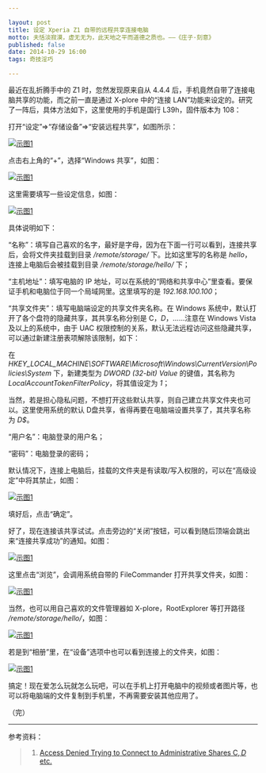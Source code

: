 ```yaml
---

layout: post
title: 设定 Xperia Z1 自带的远程共享连接电脑
motto: 夫恬淡寂漠，虚无无为，此天地之平而道德之质也。——《庄子·刻意》
published: false
date: 2014-10-29 16:00
tags: 奇技淫巧

---
```


最近在乱折腾手中的 Z1 时，忽然发现原来自从 4.4.4 后，手机竟然自带了连接电脑共享的功能，而之前一直是通过 X-plore 中的“连接 LAN”功能来设定的。研究了一阵后，具体方法如下，这里使用的手机是国行 L39h，固件版本为 108：

<!-- more -->

打开“设定”=>“存储设备”=>“安装远程共享”，如图所示：

[![示图1][pic-01]][pic-01]

点击右上角的“+”，选择“Windows 共享”，如图：

[![示图1][pic-01]][pic-01]

这里需要填写一些设定信息，如图：

[![示图1][pic-01]][pic-01]

具体说明如下：

“名称”：填写自己喜欢的名字，最好是字母，因为在下面一行可以看到，连接共享后，会将文件夹挂载到目录 */remote/storage/* 下。比如这里写的名称是 *hello*，连接上电脑后会被挂载到目录 */remote/storage/hello/* 下；

“主机地址”：填写电脑的 IP 地址，可以在系统的“网络和共享中心”里查看。要保证手机和电脑位于同一个局域网里。这里填写的是 *192.168.100.100*；

“共享文件夹”：填写电脑端设定的共享文件夹名称。在 Windows 系统中，默认打开了各个盘符的隐藏共享，其共享名称分别是 C$，D$，……注意在 Windows Vista 及以上的系统中，由于 UAC 权限控制的关系，默认无法远程访问这些隐藏共享，可以通过新建注册表项解除该限制，如下：

在 *HKEY_LOCAL_MACHINE\SOFTWARE\Microsoft\Windows\CurrentVersion\Policies\System* 下，新建类型为 *DWORD (32-bit) Value* 的键值，其名称为 *LocalAccountTokenFilterPolicy*，将其值设定为 *1*；

当然，若是担心隐私问题，不想打开这些默认共享，则自己建立共享文件夹也可以。这里使用系统的默认 D盘共享，省得再要在电脑端设置共享了，其共享名称为 *D$*。

“用户名”：电脑登录的用户名；

“密码”：电脑登录的密码；

默认情况下，连接上电脑后，挂载的文件夹是有读取/写入权限的，可以在“高级设定”中将其禁止，如图：

[![示图1][pic-01]][pic-01]

填好后，点击“确定”。

好了，现在连接该共享试试。点击旁边的“关闭”按钮，可以看到随后顶端会跳出来“连接共享成功”的通知。如图：

[![示图1][pic-01]][pic-01]

这里点击“浏览”，会调用系统自带的 FileCommander 打开共享文件夹，如图：

[![示图1][pic-01]][pic-01]

当然，也可以用自己喜欢的文件管理器如 X-plore，RootExplorer 等打开路径 */remote/storage/hello/*，如图：

[![示图1][pic-01]][pic-01]

若是到“相册”里，在“设备”选项中也可以看到连接上的文件夹，如图：

[![示图1][pic-01]][pic-01]

搞定！现在爱怎么玩就怎么玩吧，可以在手机上打开电脑中的视频或者图片等，也可以将电脑端的文件复制到手机里，不再需要安装其他应用了。

（完）

------

参考资料：

> 1. [Access Denied Trying to Connect to Administrative Shares C$, D$ etc.][ref-1]

[ref-1]: https://helgeklein.com/blog/2011/08/access-denied-trying-to-connect-to-administrative-shares-on-windows-7/

[pic-01]: https://ucry3q.dm2302.livefilestore.com/y2p0huvRRqtUc04vfjaC8DVZ3jxWT31fhjhsZhqgkoHeiPpHAFv28sb_blNg3EEhpMf2flopXtN69iVTR5CALH34AsX7kmr9UFrLQfT3CJ4pxs/2014-06-23.01.jpg?psid=1
